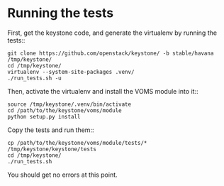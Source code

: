 # Running the tests

First, get the keystone code, and generate the virtualenv by running the tests::

    git clone https://github.com/openstack/keystone/ -b stable/havana /tmp/keystone/
    cd /tmp/keystone/
    virtualenv --system-site-packages .venv/
    ./run_tests.sh -u

Then, activate the virtualenv and install the VOMS module into it::

    source /tmp/keystone/.venv/bin/activate
    cd /path/to/the/keystone/voms/module
    python setup.py install

Copy the tests and run them::

    cp /path/to/the/keystone/voms/module/tests/* /tmp/keystone/keystone/tests
    cd /tmp/keystone/
    ./run_tests.sh

You should get no errors at this point.
